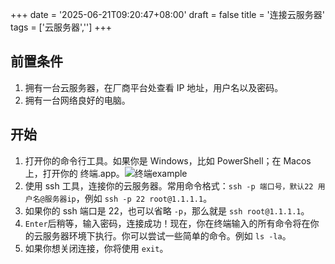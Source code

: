 +++
date = '2025-06-21T09:20:47+08:00'
draft = false
title = '连接云服务器'
tags = ['云服务器','']
+++

## 前置条件

1. 拥有一台云服务器，在厂商平台处查看 IP 地址，用户名以及密码。
2. 拥有一台网络良好的电脑。

## 开始

1. 打开你的命令行工具。如果你是 Windows，比如 PowerShell；在 Macos 上，打开你的 终端.app。![终端example](https://urlu-blog.s3.bitiful.net/tech%2Ftermial-example.webp)
2. 使用 ssh 工具，连接你的云服务器。常用命令格式：`ssh -p 端口号，默认22 用户名@服务器ip`，例如 `ssh -p 22 root@1.1.1.1`。
3. 如果你的 ssh 端口是 22，也可以省略 `-p`，那么就是 `ssh root@1.1.1.1`。
4. `Enter`后稍等，输入密码，连接成功！现在，你在终端输入的所有命令将在你的云服务器环境下执行。你可以尝试一些简单的命令。例如 `ls -la`。
5. 如果你想关闭连接，你将使用 `exit`。
